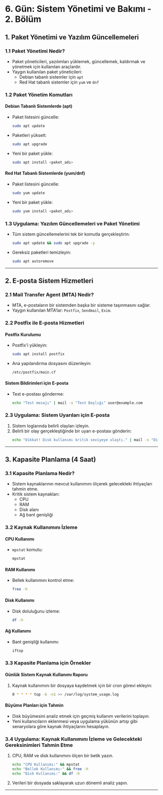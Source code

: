 # **6. Gün: Sistem Yönetimi ve Bakımı - 2. Bölüm**

## **1. Paket Yönetimi ve Yazılım Güncellemeleri**

### **1.1 Paket Yönetimi Nedir?**
- Paket yöneticileri, yazılımları yüklemek, güncellemek, kaldırmak ve yönetmek için kullanılan araçlardır.
- Yaygın kullanılan paket yöneticileri:
  - Debian tabanlı sistemler için `apt`
  - Red Hat tabanlı sistemler için `yum` ve `dnf`

### **1.2 Paket Yönetim Komutları**
#### **Debian Tabanlı Sistemlerde (apt)**
- Paket listesini güncelle:
  ```bash
  sudo apt update
  ```
- Paketleri yükselt:
  ```bash
  sudo apt upgrade
  ```
- Yeni bir paket yükle:
  ```bash
  sudo apt install <paket_adı>
  ```

#### **Red Hat Tabanlı Sistemlerde (yum/dnf)**
- Paket listesini güncelle:
  ```bash
  sudo yum update
  ```
- Yeni bir paket yükle:
  ```bash
  sudo yum install <paket_adı>
  ```

### **1.3 Uygulama: Yazılım Güncellemeleri ve Paket Yönetimi**
- Tüm sistem güncellemelerini tek bir komutla gerçekleştirin:
  ```bash
  sudo apt update && sudo apt upgrade -y
  ```
- Gereksiz paketleri temizleyin:
  ```bash
  sudo apt autoremove
  ```

---

## **2. E-posta Sistem Hizmetleri**

### **2.1 Mail Transfer Agent (MTA) Nedir?**
- MTA, e-postaların bir sistemden başka bir sisteme taşınmasını sağlar.
- Yaygın kullanılan MTA’lar: `Postfix`, `Sendmail`, `Exim`.

### **2.2 Postfix ile E-posta Hizmetleri**
#### **Postfix Kurulumu**
- Postfix'i yükleyin:
  ```bash
  sudo apt install postfix
  ```
- Ana yapılandırma dosyasını düzenleyin:
  ```plaintext
  /etc/postfix/main.cf
  ```

#### **Sistem Bildirimleri için E-posta**
- Test e-postası gönderme:
  ```bash
  echo "Test mesajı" | mail -s "Test Başlığı" user@example.com
  ```

### **2.3 Uygulama: Sistem Uyarıları için E-posta**
1. Sistem loglarında belirli olayları izleyin.
2. Belirli bir olay gerçekleştiğinde bir uyarı e-postası gönderin:
   ```bash
   echo "Dikkat! Disk kullanımı kritik seviyeye ulaştı." | mail -s "Disk Uyarısı" admin@example.com
   ```

---

## **3. Kapasite Planlama (4 Saat)**

### **3.1 Kapasite Planlama Nedir?**
- Sistem kaynaklarının mevcut kullanımını ölçerek gelecekteki ihtiyaçları tahmin etme.
- Kritik sistem kaynakları:
  - CPU
  - RAM
  - Disk alanı
  - Ağ bant genişliği

### **3.2 Kaynak Kullanımını İzleme**
#### **CPU Kullanımı**
- `mpstat` komutu:
  ```bash
  mpstat
  ```

#### **RAM Kullanımı**
- Bellek kullanımını kontrol etme:
  ```bash
  free -h
  ```

#### **Disk Kullanımı**
- Disk doluluğunu izleme:
  ```bash
  df -h
  ```

#### **Ağ Kullanımı**
- Bant genişliği kullanımı:
  ```bash
  iftop
  ```

### **3.3 Kapasite Planlama için Örnekler**
#### **Günlük Sistem Kaynak Kullanımı Raporu**
1. Kaynak kullanımını bir dosyaya kaydetmek için bir cron görevi ekleyin:
   ```bash
   0 * * * * top -b -n1 >> /var/log/system_usage.log
   ```

#### **Büyüme Planları için Tahmin**
- Disk büyümesini analiz etmek için geçmiş kullanım verilerini toplayın.
- Yeni kullanıcıların eklenmesi veya uygulama yükünün artışı gibi senaryolara göre kaynak ihtiyaçlarını hesaplayın.

### **3.4 Uygulama: Kaynak Kullanımını İzleme ve Gelecekteki Gereksinimleri Tahmin Etme**
1. CPU, RAM ve disk kullanımını ölçen bir betik yazın.
   ```bash
   echo "CPU Kullanımı:" && mpstat
   echo "Bellek Kullanımı:" && free -h
   echo "Disk Kullanımı:" && df -h
   ```
2. Verileri bir dosyada saklayarak uzun dönemli analiz yapın.

---
